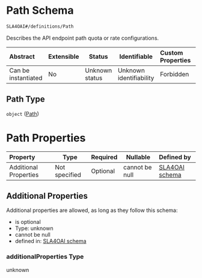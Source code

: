 # Path Schema

```txt
SLA4OAI#/definitions/Path
```

Describes the API endpoint path quota or rate configurations.


| Abstract            | Extensible | Status         | Identifiable            | Custom Properties | Additional Properties | Access Restrictions | Defined In                                                                       |
| :------------------ | ---------- | -------------- | ----------------------- | :---------------- | --------------------- | ------------------- | -------------------------------------------------------------------------------- |
| Can be instantiated | No         | Unknown status | Unknown identifiability | Forbidden         | Allowed               | none                | [SLA4OAI.schema.json\*](../../../out/SLA4OAI.schema.json "open original schema") |

## Path Type

`object` ([Path](sla4oai-definitions-path.md))

# Path Properties

| Property              | Type          | Required | Nullable       | Defined by                                                                                                             |
| :-------------------- | ------------- | -------- | -------------- | :--------------------------------------------------------------------------------------------------------------------- |
| Additional Properties | Not specified | Optional | cannot be null | [SLA4OAI schema](sla4oai-definitions-path-additionalproperties.md "SLA4OAI#/definitions/Path/additionalProperties") |

## Additional Properties

Additional properties are allowed, as long as they follow this schema:




-   is optional
-   Type: unknown
-   cannot be null
-   defined in: [SLA4OAI schema](sla4oai-definitions-path-additionalproperties.md "SLA4OAI#/definitions/Path/additionalProperties")

### additionalProperties Type

unknown
